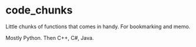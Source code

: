 # code_chunks
Little chunks of functions that comes in handy. For bookmarking and memo.

Mostly Python.
Then C++, C#, Java.


